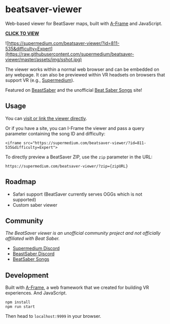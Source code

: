 # beatsaver-viewer

[A-Frame]: https://aframe.io
[visit]: https://supermedium.com/beatsaver-viewer/?id=811-535&difficulty=Expert

Web-based viewer for BeatSaver maps, built with [A-Frame] and JavaScript.

**[CLICK TO VIEW][visit]**

![https://supermedium.com/beatsaver-viewer/?id=811-535&difficulty=Expert](https://raw.githubusercontent.com/supermedium/beatsaver-viewer/master/assets/img/sshot.jpg)

The viewer works within a normal web browser and can be embedded on any
webpage. It can also be previewed within VR headsets on browsers that support
VR (e.g., [Supermedium](https://supermedium.com)).

Featured on [BeastSaber](https://bsaber.com) and the unofficial [Beat Saber
Songs](https://beatsaber-songs.herokuapp.com/top/all) site!

## Usage

You can [visit or link the viewer directly][visit].

Or if you have a site, you can I-Frame the viewer and pass a query parameter
containing the song ID and difficulty:

```
<iframe src="https://supermedium.com/beatsaver-viewer/?id=811-535&difficulty=Expert">
```

To directly preview a BeatSaver ZIP, use the `zip` parameter in the URL:

`https://supermedium.com/beatsaver-viewer/?zip={zipURL}`

## Roadmap

- Safari support (BeatSaver currently serves OGGs which is not supported)
- Custom saber viewer

## Community

*The BeatSaver viewer is an unofficial community project and not officially
affiliated with Beat Saber.*

- [Supermedium Discord](https://supermedium.com/discord)
- [BeastSaber Discord](https://discordapp.com/invite/cZpFayw)
- [BeatSaber Songs](https://beatsaber-songs.herokuapp.com/top/all)

## Development

Built with [A-Frame](https://aframe.io), a web framework that we created for
building VR experiences. And JavaScript.

```
npm install
npm run start
```

Then head to `localhost:9999` in your browser.
